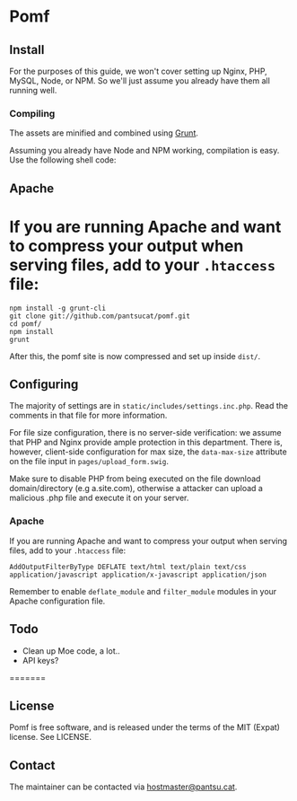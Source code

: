 # Pomf

## Install

For the purposes of this guide, we won't cover setting up Nginx, PHP, MySQL,
Node, or NPM. So we'll just assume you already have them all running well.

### Compiling

The assets are minified and combined using [Grunt](http://gruntjs.com/).

Assuming you already have Node and NPM working, compilation is easy. Use the
following shell code:

## Apache
If you are running Apache and want to compress your output when serving files, add to your `.htaccess` file:
=======
```
npm install -g grunt-cli
git clone git://github.com/pantsucat/pomf.git
cd pomf/
npm install
grunt
```

After this, the pomf site is now compressed and set up inside `dist/`.

## Configuring

The majority of settings are in `static/includes/settings.inc.php`. Read the
comments in that file for more information.

For file size configuration, there is no server-side verification: we assume
that PHP and Nginx provide ample protection in this department. There is,
however, client-side configuration for max size, the `data-max-size` attribute
on the file input in `pages/upload_form.swig`.

Make sure to disable PHP from being executed on the file download
domain/directory (e.g a.site.com), otherwise a attacker can upload a malicious
.php file and execute it on your server.

### Apache

If you are running Apache and want to compress your output when serving files,
add to your `.htaccess` file:

```
AddOutputFilterByType DEFLATE text/html text/plain text/css application/javascript application/x-javascript application/json
```

Remember to enable `deflate_module` and `filter_module` modules in your Apache
configuration file.

## Todo

* Clean up Moe code, a lot..
* API keys?

=======
## License

Pomf is free software, and is released under the terms of the MIT (Expat)
license. See LICENSE.

## Contact

The maintainer can be contacted via hostmaster@pantsu.cat.

